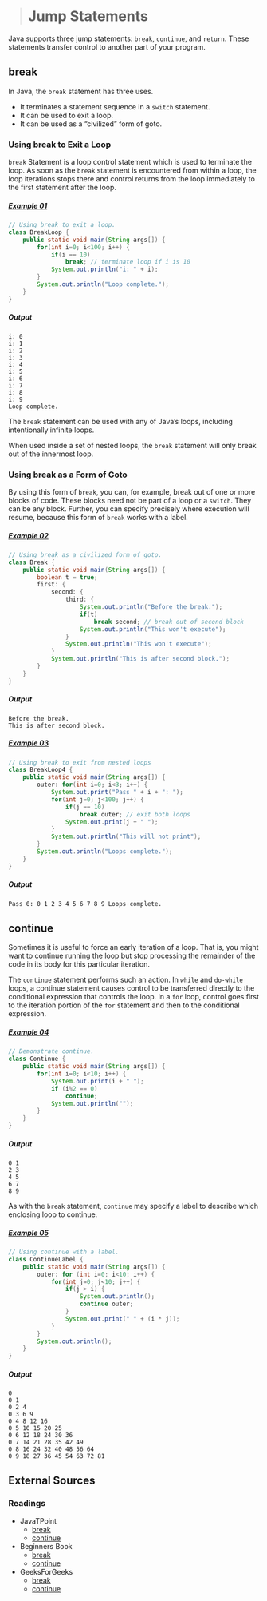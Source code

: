 ># Jump Statements

Java supports three jump statements: `break`, `continue`, and `return`. These statements transfer control to another part of your program.

## break

In Java, the `break` statement has three uses.

* It terminates a statement sequence in a `switch` statement. 
* It can be used to exit a loop.
* It can be used as a “civilized” form of goto.

### Using break to Exit a Loop

`break` Statement is a loop control statement which is used to terminate the loop. As soon as the `break` statement is encountered from within a loop, the loop iterations stops there and control returns from the loop immediately to the first statement after the loop.

##### [Example 01](../20-Examples/07-Control-Statements/04-Jump-Statements/Example-01/)

```java
// Using break to exit a loop.
class BreakLoop {
    public static void main(String args[]) {
        for(int i=0; i<100; i++) {
            if(i == 10) 
                break; // terminate loop if i is 10
            System.out.println("i: " + i);
        }
        System.out.println("Loop complete.");
    }
}
```

##### Output

    i: 0
    i: 1
    i: 2
    i: 3
    i: 4
    i: 5
    i: 6
    i: 7
    i: 8
    i: 9
    Loop complete.

The `break` statement can be used with any of Java’s loops, including intentionally infinite loops.

When used inside a set of nested loops, the `break` statement will only break out of the innermost loop.

### Using break as a Form of Goto

By using this form of `break`, you can, for example, break out of one or more blocks of code. These blocks need not be part of a loop or a `switch`. They can be any block. Further, you can specify precisely where execution will resume, because this form of `break` works with a label.

##### [Example 02](../20-Examples/07-Control-Statements/04-Jump-Statements/Example-02/)

```java
// Using break as a civilized form of goto.
class Break {
    public static void main(String args[]) {
        boolean t = true;
        first: {
            second: {
                third: {
                    System.out.println("Before the break.");
                    if(t) 
                        break second; // break out of second block
                    System.out.println("This won't execute");
                }
                System.out.println("This won't execute");
            }
            System.out.println("This is after second block.");
        }
    }
}
```

##### Output

    Before the break.
    This is after second block.

##### [Example 03](../20-Examples/07-Control-Statements/04-Jump-Statements/Example-03/)

```java
// Using break to exit from nested loops
class BreakLoop4 {
    public static void main(String args[]) {
        outer: for(int i=0; i<3; i++) {
            System.out.print("Pass " + i + ": ");
            for(int j=0; j<100; j++) {
                if(j == 10) 
                    break outer; // exit both loops
                System.out.print(j + " ");
            }
            System.out.println("This will not print");
        }
        System.out.println("Loops complete.");
    }
}
```

##### Output

    Pass 0: 0 1 2 3 4 5 6 7 8 9 Loops complete.

## continue

Sometimes it is useful to force an early iteration of a loop. That is, you might want to continue running the loop but stop processing the remainder of the code in its body for this particular iteration.

The `continue` statement performs such an action. In `while` and `do-while` loops, a continue statement causes control to be transferred directly to the conditional expression that controls the loop. In a `for` loop, control goes first to the iteration portion of the `for` statement and then to the conditional expression.

##### [Example 04](../20-Examples/07-Control-Statements/04-Jump-Statements/Example-04/)

```java
// Demonstrate continue.
class Continue {
    public static void main(String args[]) {
        for(int i=0; i<10; i++) {
            System.out.print(i + " ");
            if (i%2 == 0)
                continue;
            System.out.println("");
        }
    }
}
```

##### Output

    0 1
    2 3
    4 5
    6 7
    8 9

As with the `break` statement, `continue` may specify a label to describe which enclosing loop to continue.

##### [Example 05](../20-Examples/07-Control-Statements/04-Jump-Statements/Example-05/)

```java
// Using continue with a label.
class ContinueLabel {
    public static void main(String args[]) {
        outer: for (int i=0; i<10; i++) {
            for(int j=0; j<10; j++) {
                if(j > i) {
                    System.out.println();
                    continue outer;
                }
                System.out.print(" " + (i * j));
            }
        }
        System.out.println();
    }
}
```

##### Output

    0
    0 1
    0 2 4
    0 3 6 9
    0 4 8 12 16
    0 5 10 15 20 25
    0 6 12 18 24 30 36
    0 7 14 21 28 35 42 49
    0 8 16 24 32 40 48 56 64
    0 9 18 27 36 45 54 63 72 81

## External Sources

### Readings

* JavaTPoint
  * [break](https://www.javatpoint.com/java-break)
  * [continue](https://www.javatpoint.com/java-continue)
* Beginners Book
  * [break](https://beginnersbook.com/2017/08/java-break-statement/)
  * [continue](https://beginnersbook.com/2017/08/java-continue-statement/)
* GeeksForGeeks
  * [break](https://www.geeksforgeeks.org/break-statement-in-java/)
  * [continue](https://www.geeksforgeeks.org/break-and-continue-statement-in-java/)